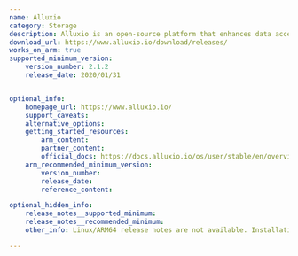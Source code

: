 ```yaml
---
name: Alluxio
category: Storage
description: Alluxio is an open-source platform that enhances data access speeds by caching data in memory. It connects storage systems with compute frameworks, improving data processing efficiency.
download_url: https://www.alluxio.io/download/releases/
works_on_arm: true
supported_minimum_version:
    version_number: 2.1.2
    release_date: 2020/01/31


optional_info:
    homepage_url: https://www.alluxio.io/
    support_caveats:
    alternative_options:
    getting_started_resources:
        arm_content:
        partner_content:
        official_docs: https://docs.alluxio.io/os/user/stable/en/overview/Getting-Started.html
    arm_recommended_minimum_version:
        version_number:
        release_date:
        reference_content:

optional_hidden_info:
    release_notes__supported_minimum:
    release_notes__recommended_minimum:
    other_info: Linux/ARM64 release notes are not available. Installation and testing were done using released tar files.

---
```

